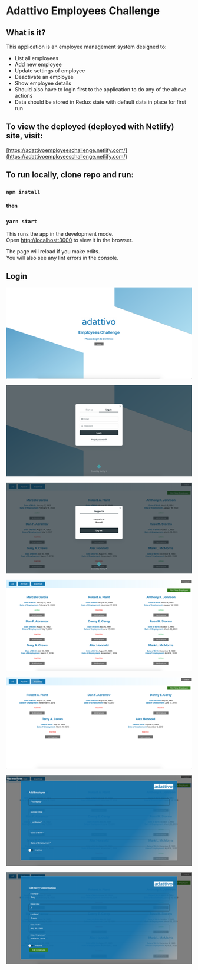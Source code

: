 # Adattivo Employees Challenge

## What is it?

This application is an employee management system designed to:

* List all employees
* Add new employee
* Update settings of employee
* Deactivate an employee
* Show employee details
* Should also have to login first to the application to do any of the above actions
* Data should be stored in Redux state with default data in place for first run

## To view the deployed (deployed with Netlify) site, visit:

[https://adattivoemployeeschallenge.netlify.com/](https://adattivoemployeeschallenge.netlify.com/)

## To run locally, clone repo and run:
### `npm install`

#### then

### `yarn start`

This runs the app in the development mode.<br />
Open [http://localhost:3000](http://localhost:3000) to view it in the browser.

The page will reload if you make edits.<br />
You will also see any lint errors in the console.

## Login

![Splash Page](./images/splashPage.png)

![Log In](./images/logInPage.png)

![Logged In Page](./images/loggedIn.png)

![Employees Page](./images/employees.png)

![Filtered Employees Page](./images/filteredEmployees.png)

![Add Modal](./images/addModal.png)

![Edit Modal](./images/editModal.png)

